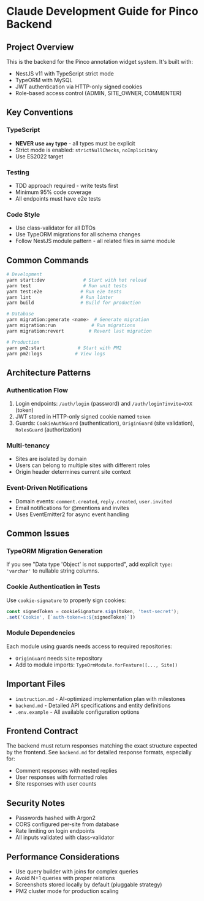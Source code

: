 # Claude Development Guide for Pinco Backend

## Project Overview

This is the backend for the Pinco annotation widget system. It's built with:

- NestJS v11 with TypeScript strict mode
- TypeORM with MySQL
- JWT authentication via HTTP-only signed cookies
- Role-based access control (ADMIN, SITE_OWNER, COMMENTER)

## Key Conventions

### TypeScript

- **NEVER use `any` type** - all types must be explicit
- Strict mode is enabled: `strictNullChecks`, `noImplicitAny`
- Use ES2022 target

### Testing

- TDD approach required - write tests first
- Minimum 95% code coverage
- All endpoints must have e2e tests

### Code Style

- Use class-validator for all DTOs
- Use TypeORM migrations for all schema changes
- Follow NestJS module pattern - all related files in same module

## Common Commands

```bash
# Development
yarn start:dev              # Start with hot reload
yarn test                   # Run unit tests
yarn test:e2e              # Run e2e tests
yarn lint                  # Run linter
yarn build                 # Build for production

# Database
yarn migration:generate <name>  # Generate migration
yarn migration:run             # Run migrations
yarn migration:revert         # Revert last migration

# Production
yarn pm2:start            # Start with PM2
yarn pm2:logs            # View logs
```

## Architecture Patterns

### Authentication Flow

1. Login endpoints: `/auth/login` (password) and `/auth/login?invite=XXX` (token)
2. JWT stored in HTTP-only signed cookie named `token`
3. Guards: `CookieAuthGuard` (authentication), `OriginGuard` (site validation), `RolesGuard` (authorization)

### Multi-tenancy

- Sites are isolated by domain
- Users can belong to multiple sites with different roles
- Origin header determines current site context

### Event-Driven Notifications

- Domain events: `comment.created`, `reply.created`, `user.invited`
- Email notifications for @mentions and invites
- Uses EventEmitter2 for async event handling

## Common Issues

### TypeORM Migration Generation

If you see "Data type 'Object' is not supported", add explicit `type: 'varchar'` to nullable string columns.

### Cookie Authentication in Tests

Use `cookie-signature` to properly sign cookies:

```typescript
const signedToken = cookieSignature.sign(token, 'test-secret');
.set('Cookie', [`auth-token=s:${signedToken}`])
```

### Module Dependencies

Each module using guards needs access to required repositories:

- `OriginGuard` needs `Site` repository
- Add to module imports: `TypeOrmModule.forFeature([..., Site])`

## Important Files

- `instruction.md` - AI-optimized implementation plan with milestones
- `backend.md` - Detailed API specifications and entity definitions
- `.env.example` - All available configuration options

## Frontend Contract

The backend must return responses matching the exact structure expected by the frontend. See `backend.md` for detailed response formats, especially for:

- Comment responses with nested replies
- User responses with formatted roles
- Site responses with user counts

## Security Notes

- Passwords hashed with Argon2
- CORS configured per-site from database
- Rate limiting on login endpoints
- All inputs validated with class-validator

## Performance Considerations

- Use query builder with joins for complex queries
- Avoid N+1 queries with proper relations
- Screenshots stored locally by default (pluggable strategy)
- PM2 cluster mode for production scaling
